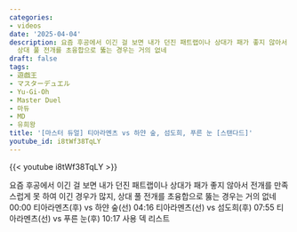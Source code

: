 ```yaml
---
categories:
- videos
date: '2025-04-04'
description: 요즘 후공에서 이긴 걸 보면 내가 던진 패트랩이나 상대가 패가 좋지 않아서 전개를 만족 스럽게 못 하여 이긴 경우가 많지,
  상대 풀 전개를 초융합으로 뚫는 경우는 거의 없네
draft: false
tags:
- 遊戯王
- マスターデュエル
- Yu-Gi-Oh
- Master Duel
- 마듀
- MD
- 유희왕
title: '[마스터 듀얼] 티아라멘츠 vs 하얀 숲, 섬도희, 푸른 눈 [스탠다드]'
youtube_id: i8tWf38TqLY
---
```



{{< youtube i8tWf38TqLY >}}

요즘 후공에서 이긴 걸 보면 내가 던진 패트랩이나 상대가 패가 좋지 않아서 전개를 만족 스럽게 못 하여 이긴 경우가 많지, 상대 풀 전개를 초융합으로 뚫는 경우는 거의 없네
00:00 티아라멘츠(후) vs 하얀 숲(선)
04:16 티아라멘츠(선) vs 섬도희(후)
07:55 티아라멘츠(선) vs 푸른 눈(후)
10:17 사용 덱 리스트